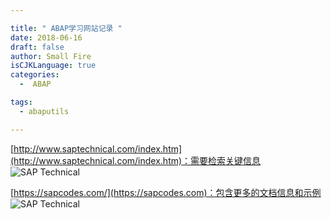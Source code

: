 ```yaml
---

title: " ABAP学习网站记录 "
date: 2018-06-16
draft: false
author: Small Fire
isCJKLanguage: true
categories: 
  -  ABAP

tags: 
  - abaputils

---
```


[http://www.saptechnical.com/index.htm](http://www.saptechnical.com/index.htm)：需要检索关键信息
![SAP Technical](/images/ABAP/WebSite.png)

[https://sapcodes.com/](https://sapcodes.com)：包含更多的文档信息和示例
![SAP Technical](/images/ABAP/WebSite2.png)

